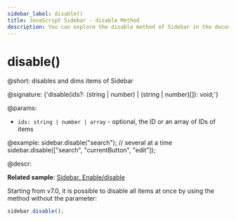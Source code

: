 ```yaml
---
sidebar_label: disable()
title: JavaScript Sidebar - disable Method 
description: You can explore the disable method of Sidebar in the documentation of the DHTMLX JavaScript UI library. Browse developer guides and API reference, try out code examples and live demos, and download a free 30-day evaluation version of DHTMLX Suite.
---
```


# disable()

@short: disables and dims items of Sidebar

@signature: {'disable(ids?: (string | number) | (string | number)[]): void;'}

@params:
- `ids: string | number | array` - optional, the ID or an array of IDs of items

@example:
sidebar.disable("search");
// several at a time
sidebar.disable(["search", "currentButton", "edit"]);

@descr:

**Related sample**: [Sidebar. Enable/disable](https://snippet.dhtmlx.com/ea9fywne)

Starting from v7.0, it is possible to disable all items at once by using the method without the parameter:

```javascript
sidebar.disable();
```

[comment]: # (@related: sidebar/work_with_sidebar.md#disabling-and-enabling-controls)
